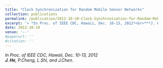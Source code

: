 ```yaml
---
title: "Clock Synchronization for Random Mobile Sensor Networks"
collection: publications
permalink: /publication/2012-10-10-Clock-Synchronization-for-Random-Mobile-Sensor-Networks/
excerpt: '> *In Proc. of IEEE CDC, Hawaii, Dec. 10-13, 2012*<br>***J. He**, P.Cheng, L.Shi, andJ.Chen*.'
date: 2012-10-10
venue: '--'
#paperurl: ''
#citation: ''
---
```

*In Proc. of IEEE CDC, Hawaii, Dec. 10-13, 2012*  
***J. He**, P.Cheng, L.Shi, and J.Chen*.